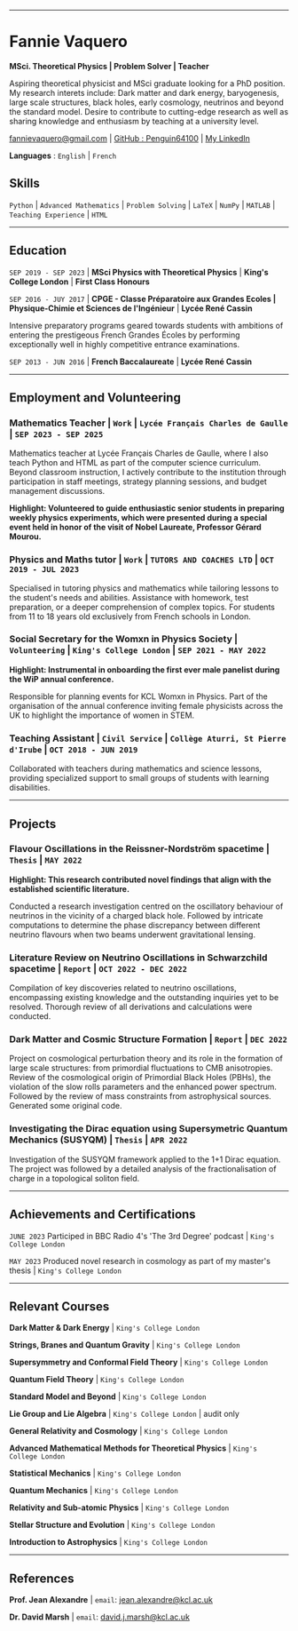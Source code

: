 
-------------------------------

# Fannie Vaquero

**MSci. Theoretical Physics &#124; Problem Solver &#124; Teacher**

Aspiring theoretical physicist and MSci graduate looking for a PhD position. My research interets include: Dark matter and dark energy, baryogenesis, large scale structures, black holes, early cosmology, neutrinos and beyond the standard model. Desire to contribute to cutting-edge research as well as sharing knowledge and enthusiasm by teaching at a university level.

<div id="webaddress">
<a href="fannievaquero@gmail.com">fannievaquero@gmail.com</a>
&#124; <a href="https://github.com/Penguin64100">GitHub : Penguin64100</a>
&#124; <a href="https://www.linkedin.com/in/fannie-vaquero-1a969328b/">My LinkedIn</a>
</div>

**Languages** : `English` &#124; `French`



## Skills

`Python` &#124; `Advanced Mathematics` &#124; `Problem Solving` &#124; `LaTeX` &#124; `NumPy` &#124; `MATLAB` &#124;  `Teaching Experience` &#124;  `HTML`


-------------------------------

## Education

`SEP 2019 - SEP 2023` &#124; **MSci Physics with Theoretical Physics** &#124;
**King's College London** &#124;
**First Class Honours**

`SEP 2016 - JUY 2017` &#124; **CPGE - Classe Préparatoire aux Grandes Ecoles &#124; Physique-Chimie et Sciences de l'Ingénieur** &#124;
**Lycée René Cassin**

Intensive preparatory programs geared towards students with ambitions of entering the prestigeous French Grandes Écoles by performing exceptionally well in highly competitive entrance examinations. 

`SEP 2013 - JUN 2016` &#124; **French Baccalaureate** &#124;
**Lycée René Cassin**

-------------------------------


## Employment and Volunteering

### **Mathematics Teacher** &#124; `Work` &#124; `Lycée Français Charles de Gaulle` &#124; `SEP 2023 - SEP 2025`
Mathematics teacher at Lycée Français Charles de Gaulle, where I also teach Python and HTML as part of the computer science curriculum. Beyond classroom instruction, I actively contribute to the institution through participation in staff meetings, strategy planning sessions, and budget management discussions.

**Highlight: Volunteered to guide enthusiastic senior students in preparing weekly physics experiments, which were presented during a special event held in honor of the visit of Nobel Laureate, Professor Gérard Mourou.**

### **Physics and Maths tutor** &#124; `Work` &#124; `TUTORS AND COACHES LTD` &#124; `OCT 2019 - JUL 2023`

Specialised in tutoring physics and mathematics while tailoring lessons to the student's needs and abilities. Assistance with homework, test preparation, or a deeper comprehension of complex topics. For students from 11 to 18 years old exclusively from French schools in London.


### **Social Secretary for the Womxn in Physics Society** &#124; `Volunteering` &#124; `King's College London` &#124; `SEP 2021 - MAY 2022`
**Highlight: Instrumental in onboarding the first ever male panelist during the WiP annual conference.**

Responsible for planning events for KCL Womxn in Physics. Part of the organisation of the annual conference inviting female physicists across the UK to highlight the importance of women in STEM. 

### **Teaching Assistant** &#124; `Civil Service` &#124; `Collège Aturri, St Pierre d'Irube` &#124; `OCT 2018 - JUN 2019`
Collaborated with teachers during mathematics and science lessons, providing specialized support to small groups of students with learning disabilities.

--------------------------------
## Projects
### **Flavour Oscillations in the Reissner-Nordström spacetime** &#124; `Thesis` &#124; `MAY 2022`

**Highlight: This research contributed novel findings that align with the established scientific literature.**

Conducted a research investigation centred on the oscillatory behaviour of neutrinos in the vicinity of a charged black hole. Followed by intricate computations to determine the phase discrepancy between different neutrino flavours when two beams underwent gravitational lensing.

### **Literature Review on Neutrino Oscillations in Schwarzchild spacetime** &#124; `Report` &#124; `OCT 2022 - DEC 2022`

Compilation of key discoveries related to neutrino oscillations, encompassing existing knowledge and the outstanding inquiries yet to be resolved. Thorough review of all derivations and calculations were conducted.

### **Dark Matter and Cosmic Structure Formation** &#124; `Report` &#124; `DEC 2022`

Project on cosmological perturbation theory and its role in the formation of large scale structures: from primordial fluctuations to CMB anisotropies. Review of the cosmological origin of Primordial Black Holes (PBHs), the violation of the slow rolls parameters and the enhanced power spectrum. Followed by the review of mass constraints from astrophysical sources. Generated some original code.

### **Investigating the Dirac equation using Supersymetric Quantum Mechanics (SUSYQM)** &#124; `Thesis` &#124; `APR 2022`

Investigation of the SUSYQM framework applied to the 1+1 Dirac equation. The project was followed by a detailed analysis of the fractionalisation of charge in a topological soliton field.

-------------------------------
## Achievements and Certifications
`JUNE 2023` Participed in BBC Radio 4's 'The 3rd Degree' podcast &#124; `King's College London` 

`MAY 2023` Produced novel research in cosmology as part of my master's thesis &#124; `King's College London` 

-------------------------------
## Relevant Courses
**Dark Matter & Dark Energy** &#124; `King's College London`

**Strings, Branes and Quantum Gravity** &#124; `King's College London`

**Supersymmetry and Conformal Field Theory** &#124; `King's College London`

**Quantum Field Theory** &#124; `King's College London`

**Standard Model and Beyond** &#124; `King's College London`

**Lie Group and Lie Algebra** &#124; `King's College London` &#124; audit only 

**General Relativity and Cosmology** &#124; `King's College London`

**Advanced Mathematical Methods for Theoretical Physics** &#124; `King's College London`

**Statistical Mechanics** &#124; `King's College London`

**Quantum Mechanics** &#124; `King's College London`

**Relativity and Sub-atomic Physics** &#124; `King's College London`

**Stellar Structure and Evolution** &#124; `King's College London`

**Introduction to Astrophysics** &#124; `King's College London`

-------------------------------
## References
**Prof. Jean Alexandre** &#124; `email`: jean.alexandre@kcl.ac.uk

**Dr. David Marsh** &#124; `email`: david.j.marsh@kcl.ac.uk